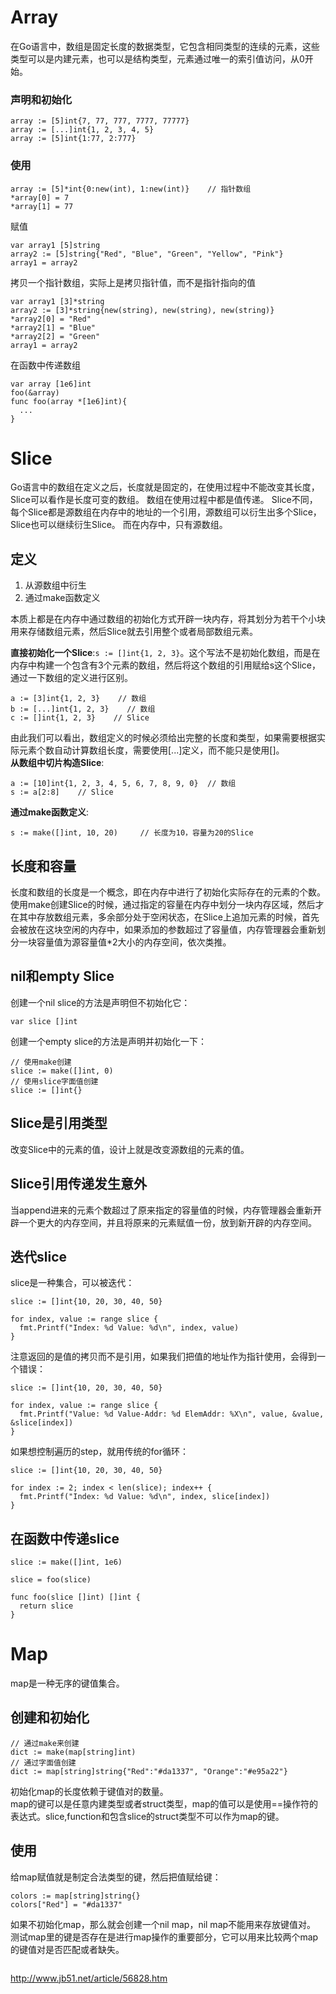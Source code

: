 # Array
在Go语言中，数组是固定长度的数据类型，它包含相同类型的连续的元素，这些类型可以是内建元素，也可以是结构类型，元素通过唯一的索引值访问，从0开始。  
### 声明和初始化
```
array := [5]int{7, 77, 777, 7777, 77777}
array := [...]int{1, 2, 3, 4, 5}
array := [5]int{1:77, 2:777}
```
### 使用
```
array := [5]*int{0:new(int), 1:new(int)}    // 指针数组
*array[0] = 7
*array[1] = 77
```
赋值
```
var array1 [5]string
array2 := [5]string{"Red", "Blue", "Green", "Yellow", "Pink"}
array1 = array2
```
拷贝一个指针数组，实际上是拷贝指针值，而不是指针指向的值
```
var array1 [3]*string
array2 := [3]*string{new(string), new(string), new(string)}
*array2[0] = "Red"
*array2[1] = "Blue"
*array2[2] = "Green"
array1 = array2
```
在函数中传递数组
```
var array [1e6]int
foo(&array)
func foo(array *[1e6]int){
  ...
}
```
# Slice
Go语言中的数组在定义之后，长度就是固定的，在使用过程中不能改变其长度，Slice可以看作是长度可变的数组。
数组在使用过程中都是值传递。
Slice不同，每个Slice都是源数组在内存中的地址的一个引用，源数组可以衍生出多个Slice，Slice也可以继续衍生Slice。
而在内存中，只有源数组。  
## 定义
1. 从源数组中衍生
2. 通过make函数定义

本质上都是在内存中通过数组的初始化方式开辟一块内存，将其划分为若干个小块用来存储数组元素，然后Slice就去引用整个或者局部数组元素。

**直接初始化一个Slice**:`s := []int{1, 2, 3}`。这个写法不是初始化数组，而是在内存中构建一个包含有3个元素的数组，然后将这个数组的引用赋给s这个Slice，通过一下数组的定义进行区别。   
```
a := [3]int{1, 2, 3}    // 数组
b := [...]int{1, 2, 3}    // 数组
c := []int{1, 2, 3}    // Slice
```
由此我们可以看出，数组定义的时候必须给出完整的长度和类型，如果需要根据实际元素个数自动计算数组长度，需要使用[...]定义，而不能只是使用[]。  
**从数组中切片构造Slice**:
```
a := [10]int{1, 2, 3, 4, 5, 6, 7, 8, 9, 0}  // 数组
s := a[2:8]    // Slice
```
**通过make函数定义**:
```
s := make([]int, 10, 20)     // 长度为10，容量为20的Slice
```
## 长度和容量
长度和数组的长度是一个概念，即在内存中进行了初始化实际存在的元素的个数。
使用make创建Slice的时候，通过指定的容量在内存中划分一块内存区域，然后才在其中存放数组元素，多余部分处于空闲状态，在Slice上追加元素的时候，首先会被放在这块空闲的内存中，如果添加的参数超过了容量值，内存管理器会重新划分一块容量值为源容量值*2大小的内存空间，依次类推。
## nil和empty Slice
创建一个nil slice的方法是声明但不初始化它：
```
var slice []int
```
创建一个empty slice的方法是声明并初始化一下：
```
// 使用make创建
slice := make([]int, 0)
// 使用slice字面值创建
slice := []int{}
```
## Slice是引用类型
改变Slice中的元素的值，设计上就是改变源数组的元素的值。
## Slice引用传递发生意外
当append进来的元素个数超过了原来指定的容量值的时候，内存管理器会重新开辟一个更大的内存空间，并且将原来的元素赋值一份，放到新开辟的内存空间。
## 迭代slice
slice是一种集合，可以被迭代：
```
slice := []int{10, 20, 30, 40, 50}

for index, value := range slice {
  fmt.Printf("Index: %d Value: %d\n", index, value)
}
```
注意返回的是值的拷贝而不是引用，如果我们把值的地址作为指针使用，会得到一个错误：
```
slice := []int{10, 20, 30, 40, 50}

for index, value := range slice {
  fmt.Printf("Value: %d Value-Addr: %d ElemAddr: %X\n", value, &value, &slice[index])
}
```
如果想控制遍历的step，就用传统的for循环：
```
slice := []int{10, 20, 30, 40, 50}

for index := 2; index < len(slice); index++ {
  fmt.Printf("Index: %d Value: %d\n", index, slice[index])
}
```
## 在函数中传递slice
```
slice := make([]int, 1e6)

slice = foo(slice)

func foo(slice []int) []int {
  return slice
}
```
# Map
map是一种无序的键值集合。
## 创建和初始化
```
// 通过make来创建
dict := make(map[string]int)
// 通过字面值创建
dict := map[string]string{"Red":"#da1337", "Orange":"#e95a22"}
```
初始化map的长度依赖于键值对的数量。  
map的键可以是任意内建类型或者struct类型，map的值可以是使用==操作符的表达式。slice,function和包含slice的struct类型不可以作为map的键。  
## 使用
给map赋值就是制定合法类型的键，然后把值赋给键：
```
colors := map[string]string{}
colors["Red"] = "#da1337"
```
如果不初始化map，那么就会创建一个nil map，nil map不能用来存放键值对。  
测试map里的键是否存在是进行map操作的重要部分，它可以用来比较两个map的键值对是否匹配或者缺失。  
```

```
http://www.jb51.net/article/56828.htm
